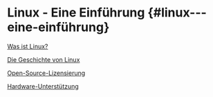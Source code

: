 # Linux - Eine Einführung {#linux---eine-einführung}

[Was ist Linux?](/chapter1/was-ist-linux.md)

[Die Geschichte von Linux](/chapter1/hardware-unterstutzung.md)

[Open-Source-Lizensierung](/chapter1/open-source-lizensierung.md)

[Hardware-Unterstützung](/chapter1/hardware-unterstutzung.md)

